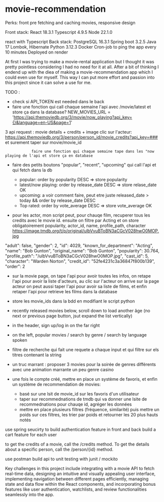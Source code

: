# movie-recommendation

Perks: front pre fetching and caching movies, responsive design

Front stack:
React 18.3.1
Typescript 4.9.5
Node 22.1.0

react with Typescript
Back stack:
PostgreSQL 16.3.1
Spring boot 3.2.5
Java 17
Lombok, Hibernate
Python 3.12.3
Docker
Cron-job to ping the app every 10 minutes
Deployed on render

At first I was trying to make a movie-rental application but I thought it was pretty pointless considering I had no need for it at all.
After a bit of thinking I endend up with the diea of making a movie-recommendation app which I could even use for myself.
This way I can put more effort and passion into this project since it can solve a use for me.

TODO :
- check si API_TOKEN est needed dans le back
- faire une fonction qui call chaque semaine l'api avec /movie/latest et store ça dans la database?
NEW_MOVIES_URL = 'https://api.themoviedb.org/3/movie/now_playing?api_key={}&language=en-US&page=1'

3 api request : movie details + credits + image
                clic sur l'acteur:  https://api.themoviedb.org/3/person/person_id/movie_credits?api_key=### et surement taper sur movie/movie_id

                faire une fonction qui chaque semaine tape dans les "now playing de l'api et store ça en database
                 
- faire des petits boutons "popular", "recent", "upcoming" qui call l'api et qui fetch dans la db
    * popular: order by popularity DESC => store popularity
    * latest/now playing: order by release_date DESC => store relase_date OK
    * upcoming: a voir comment faire, peut etre juste released_date > today && order by release_date DESC
    * Top rated: order by vote_average DESC => store vote_average OK

- pour les actor, mon script peut, pour chauqe film, recuperer tous les credits avec le movie id. ensuite
on filtre par Acting et on store obligatoirement popularity, actor_id, name, profile_path, character
https://image.tmdb.org/t/p/original/ulbVvuBToBN3aCGcV028hwO0MOP.jpg

"adult": false,
      "gender": 2,
      "id": 4029,
      "known_for_department": "Acting",
      "name": "Bob Gunton",
      "original_name": "Bob Gunton",
      "popularity": 30.764,
      "profile_path": "/ulbVvuBToBN3aCGcV028hwO0MOP.jpg",
      "cast_id": 5,
      "character": "Warden Norton",
      "credit_id": "52fe4231c3a36847f800b139",
      "order": 2


- sur la movie page, on tape l'api pour avoir toutes les infos, on retape l'api pour avoir la liste d'acteurs, au clic sur l'acteur on arrive sur la page acteur on peut aussi taper l'api pour avoir sa liste de films, et enfin retaper l'api pour retrieve les films dans la database

- store les movie_ids dans la bdd en modifiant le script python

- recently released movies below, scroll down to load another âge (no next or previous page button, jsut expand the list vertically)
- in the header, sign up/log in on the far right
- on the left, popular movies / search by genre / search by language spoken
- filtre de recherche qui fait une requete a chaque input  et qui filtre sur els titres contenant la string
- un truc marrant : proposer 3 movies pour la soirée de genres différents avec une animation marrante un peu genre casino
- une fois le compte créé, mettre en place un système de favoris, et enfin un système de recommendation de movies:
    * basé sur une lsit de movie_id sur les favoris d'un utilisateur
    * taper sur recommednations de tmdb qui va donner une lsite de recommednations pour chauqe id, agréger les données
    * mettre en place plusieurs filtres (fréquence, similarité) puis mettre un poids sur ces filtres, les trier par poids et retourner les 20 plus hauts notés

use spring seucirty to build authentication feature in front and back
build a cart feature for each user

to get the credits of a movie, call the /credits method. To get the details about a specific person, call the /person/{id} method.

use postman
build api 
to unit testing with junit / mockito



Key challenges in this project include integrating with a movie API to fetch real-time data, designing an intuitive and visually appealing user interface, implementing navigation between different pages efficiently, managing state and data flow within the React components, and incorporating bonus features like user authentication, watchlists, and review functionalities seamlessly into the app.
